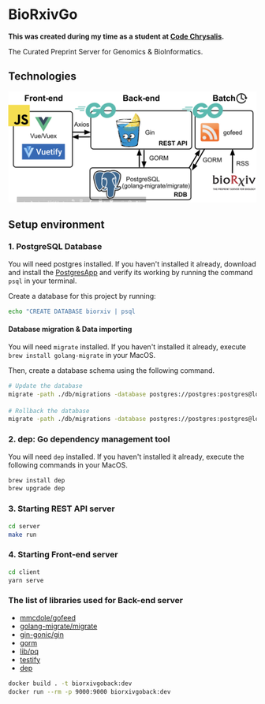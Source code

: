 # BioRxivGo

**This was created during my time as a student at [Code Chrysalis](https://www.codechrysalis.io/).**

The Curated Preprint Server for Genomics & BioInformatics.

## Technologies

![tech](./img/technologies.png)

## Setup environment

### 1. PostgreSQL Database

You will need postgres installed. If you haven't installed it already, download and install the [PostgresApp](https://postgresapp.com/) and verify its working by running the command `psql` in your terminal.

Create a database for this project by running:

```bash
echo "CREATE DATABASE biorxiv | psql
```

#### Database migration & Data importing

You will need `migrate` installed. If you haven't installed it already, execute `brew install golang-migrate` in your MacOS.

Then, create a database schema using the following command.

```bash
# Update the database
migrate -path ./db/migrations -database postgres://postgres:postgres@localhost:5432/biorxiv?sslmode=disable up

# Rollback the database
migrate -path ./db/migrations -database postgres://postgres:postgres@localhost:5432/biorxiv?sslmode=disable down
```

### 2. dep: Go dependency management tool

You will need `dep` installed. If you haven't installed it already, execute the following commands in your MacOS.

```bash
brew install dep
brew upgrade dep
```

### 3. Starting REST API server

```bash
cd server
make run
```

### 4. Starting Front-end server

```bash
cd client
yarn serve
```

### The list of libraries used for Back-end server

- [mmcdole/gofeed](https://github.com/mmcdole/gofeed)
- [golang-migrate/migrate](https://github.com/golang-migrate/migrate)
- [gin-gonic/gin](https://github.com/gin-gonic/gin)
- [gorm](https://github.com/jinzhu/gorm)
- [lib/pq](https://github.com/lib/pq)
- [testify](https://github.com/stretchr/testify)
- [dep](https://github.com/golang/dep)

```bash
docker build . -t biorxivgoback:dev
docker run --rm -p 9000:9000 biorxivgoback:dev
```
